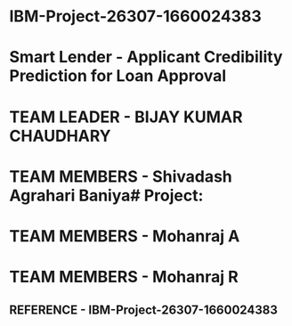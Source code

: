# IBM-Project-26307-1660024383
# Smart Lender - Applicant Credibility Prediction for Loan Approval

# TEAM LEADER - BIJAY KUMAR CHAUDHARY
# TEAM MEMBERS - Shivadash Agrahari Baniya# Project:
# TEAM MEMBERS - Mohanraj A
# TEAM MEMBERS - Mohanraj R

## REFERENCE - IBM-Project-26307-1660024383
